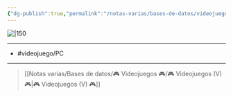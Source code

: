 ```yaml
---
{"dg-publish":true,"permalink":"/notas-varias/bases-de-datos/videojuegos/v-deep-rock-galactic-survivor/"}
---
```



![|150](https://images.igdb.com/igdb/image/upload/t_cover_big/co68ah.jpg)

---

- #videojuego/PC 

---

> [[Notas varias/Bases de datos/🎮 Videojuegos 🎮/🎮 Videojuegos (V) 🎮\|🎮 Videojuegos (V) 🎮]]